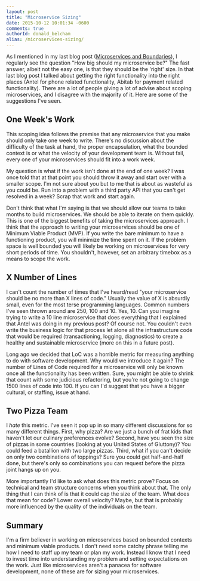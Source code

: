 ```yaml
---
layout: post
title: "Microservice Sizing"
date: 2015-10-12 10:01:34 -0600
comments: true
authorId: donald_belcham
alias: /microservices-sizing/
---
```


As I mentioned in my last blog post ([Microservices and Boundaries](http://www.westerndevs.com/microservices-and-boundaries/)), I regularly see the question "How big should my microservice be?" The fast answer, albeit not the easy one, is that they should be the 'right' size. In that last blog post I talked about getting the right functionality into the right places (Antel for phone related functionality, Abitab for payment related functionality). There are a lot of people giving a lot of advise about scoping microservices, and I disagree with the majority of it. Here are some of the suggestions I've seen.

<!--more-->
  
## One Week's Work
This scoping idea follows the premise that any microservice that you make should only take one week to write. There's no discussion about the difficulty of the task at hand, the proper encapsulation, what the bounded context is or what the velocity of your development team is. Without fail, every one of your microservices should fit into a work week.

My question is what if the work isn't done at the end of one week? I was once told that at that point you should throw it away and start over with a smaller scope. I'm not sure about you but to me that is about as wasteful as you could be. Run into a problem with a third party API that you can't get resolved in a week? Scrap that work and start again.

Don't think that what I'm saying is that we should allow our teams to take months to build microservices. We should be able to iterate on them quickly. This is one of the biggest benefits of taking the microservices approach. I think that the approach to writing your microservices should be one of Minimum Viable Product (MVP). If you write the bare minimum to have a functioning product, you will minimize the time spent on it. If the problem space is well bounded you will likely be working on microservices for very short periods of time. You shouldn't, however, set an arbitrary timebox as a means to scope the work.

## X Number of Lines
I can't count the number of times that I've heard/read "your microservice should be no more than X lines of code." Usually the value of X is absurdly small, even for the most terse programming languages. Common numbers I've seen thrown around are 250, 100 and 10. Yes, 10. Can you imagine trying to write a 10 line microservice that does everything that I explained that Antel was doing in my previous post? Of course not. You couldn't even write the business logic for that process let alone all the infrastructure code that would be required (transactioning, logging, diagnostics) to create a healthy and sustainable microservice (more on this in a future post).

Long ago we decided that LoC was a horrible metric for measuring anything to do with software development. Why would we introduce it again? The number of Lines of Code required for a microservice will only be known once all the functionality has been written. Sure, you might be able to shrink that count with some judicious refactoring, but you're not going to change 1500 lines of code into 100. If you can I'd suggest that you have a bigger cultural, or staffing, issue at hand.

## Two Pizza Team
I _hate_ this metric. I've seen it pop up in so many different discussions for so many different things. First, why pizza? Are we just a bunch of frat kids that haven't let our culinary preferences evolve? Second, have you seen the size of pizzas in some countries (looking at you United States of Gluttony)? You could feed a batallion with two large pizzas. Third, what if you can't decide on only two combinations of toppings? Sure you could get half-and-half done, but there's only so combinations you can request before the pizza joint hangs up on you.

More importantly I'd like to ask what does this metric prove? Focus on technical and team structure concerns when you think about that. The only thing that I can think of is that it could cap the size of the team. What does that mean for code? Lower overall velocity? Maybe, but that is probably more influenced by the quality of the individuals on the team.

## Summary
I'm a firm believer in working on microservices based on bounded contexts and minimum viable products. I don't need some catchy phrase telling me how I need to staff up my team or plan my work. Instead I know that I need to invest time into understanding my problem and setting expectations on the work.
Just like microservices aren't a panacea for software development, none of these are for sizing your microservices.